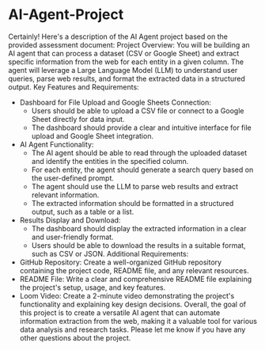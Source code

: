 # AI-Agent-Project
Certainly! Here's a description of the AI Agent project based on the provided assessment document:
Project Overview:
You will be building an AI agent that can process a dataset (CSV or Google Sheet) and extract specific information from the web for each entity in a given column. The agent will leverage a Large Language Model (LLM) to understand user queries, parse web results, and format the extracted data in a structured output.
Key Features and Requirements:
 * Dashboard for File Upload and Google Sheets Connection:
   * Users should be able to upload a CSV file or connect to a Google Sheet directly for data input.
   * The dashboard should provide a clear and intuitive interface for file upload and Google Sheet integration.
 * AI Agent Functionality:
   * The AI agent should be able to read through the uploaded dataset and identify the entities in the specified column.
   * For each entity, the agent should generate a search query based on the user-defined prompt.
   * The agent should use the LLM to parse web results and extract relevant information.
   * The extracted information should be formatted in a structured output, such as a table or a list.
 * Results Display and Download:
   * The dashboard should display the extracted information in a clear and user-friendly format.
   * Users should be able to download the results in a suitable format, such as CSV or JSON.
Additional Requirements:
 * GitHub Repository: Create a well-organized GitHub repository containing the project code, README file, and any relevant resources.
 * README File: Write a clear and comprehensive README file explaining the project's setup, usage, and key features.
 * Loom Video: Create a 2-minute video demonstrating the project's functionality and explaining key design decisions.
Overall, the goal of this project is to create a versatile AI agent that can automate information extraction from the web, making it a valuable tool for various data analysis and research tasks.
Please let me know if you have any other questions about the project.
